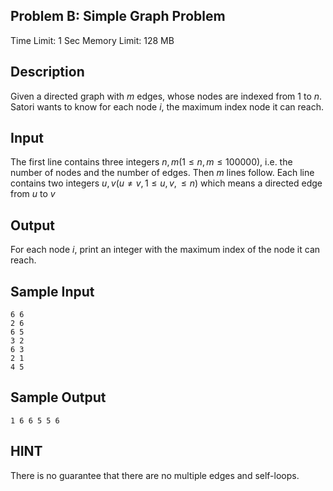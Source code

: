 ## Problem B: Simple Graph Problem

Time Limit: 1 Sec Memory Limit: 128 MB

## Description

Given a directed graph with $m$ edges, whose nodes are indexed from $1$ to $n$.
Satori wants to know for each node $i$, the maximum index node it can reach.

## Input

The first line contains three integers $n,m(1≤n,m≤100000)$, i.e. the number of nodes and the number of edges.
Then $m$ lines follow. Each line contains two integers $u,v(u≠v,1≤u,v,≤n)$ which means a directed edge from $u$ to $v$

## Output

For each node $i$, print an integer with the maximum index of the node it can reach.

## Sample Input

```
6 6
2 6
6 5
3 2
6 3
2 1
4 5
```

## Sample Output

```
1 6 6 5 5 6
```

## HINT

There is no guarantee that there are no multiple edges and self-loops.

